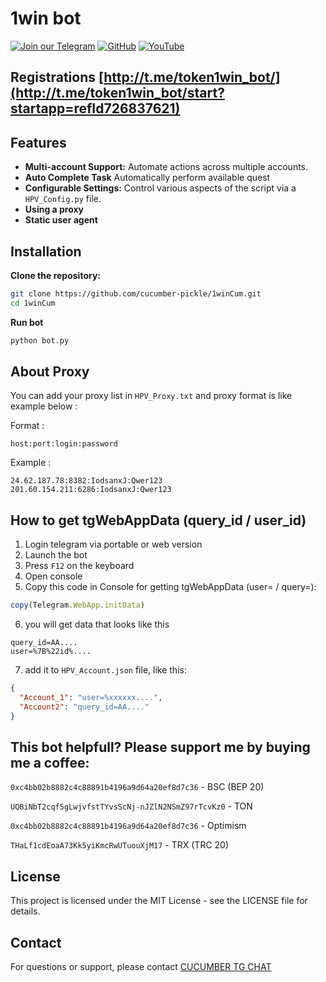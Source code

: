 # 1win bot


[![Join our Telegram](https://img.shields.io/badge/Telegram-2CA5E0?style=for-the-badge&logo=telegram&logoColor=white)](https://t.me/cucumber_scripts)
[![GitHub](https://img.shields.io/badge/GitHub-181717?style=for-the-badge&logo=github&logoColor=white)](https://github.com/cucumber-pickle/Cucumber)
[![YouTube](https://img.shields.io/badge/YouTube-FF0000?style=for-the-badge&logo=youtube&logoColor=white)](https://www.youtube.com/@cucumber_scripts)

## Registrations [http://t.me/token1win_bot/](http://t.me/token1win_bot/start?startapp=refId726837621)


## Features

- **Multi-account Support:** Automate actions across multiple accounts. 
- **Auto Complete Task** Automatically perform available quest
- **Configurable Settings:** Control various aspects of the script via a `HPV_Config.py` file.
- **Using a proxy**
- **Static user agent**

## Installation

**Clone the repository:**

   ```bash
   git clone https://github.com/cucumber-pickle/1winCum.git
   cd 1winCum
````

**Run bot**
   ```bash
   python bot.py
   ```


## About Proxy


You can add your proxy list in `HPV_Proxy.txt` and proxy format is like example below :

Format :

```
host:port:login:password
```

Example :

```
24.62.187.78:8382:IodsanxJ:Qwer123
201.60.154.211:6286:IodsanxJ:Qwer123
```

## How to get tgWebAppData (query_id / user_id)

1. Login telegram via portable or web version
2. Launch the bot
3. Press `F12` on the keyboard 
4. Open console
5. Сopy this code in Console for getting tgWebAppData (user= / query=):

```javascript
copy(Telegram.WebApp.initData)
```

6. you will get data that looks like this

```
query_id=AA....
user=%7B%22id%....
```
7. add it to `HPV_Account.json` file, like this:

```json
{
  "Account_1": "user=%xxxxxx....",
  "Account2": "query_id=AA...."
}
```


## This bot helpfull?  Please support me by buying me a coffee: 

``` 0xc4bb02b8882c4c88891b4196a9d64a20ef8d7c36 ``` - BSC (BEP 20)

``` UQBiNbT2cqf5gLwjvfstTYvsScNj-nJZlN2NSmZ97rTcvKz0 ``` - TON

``` 0xc4bb02b8882c4c88891b4196a9d64a20ef8d7c36 ``` - Optimism

``` THaLf1cdEoaA73Kk5yiKmcRwUTuouXjM17 ``` - TRX (TRC 20)

## License
This project is licensed under the MIT License - see the LICENSE file for details.

## Contact
For questions or support, please contact [CUCUMBER TG CHAT](https://t.me/cucumber_scripts_chat)

